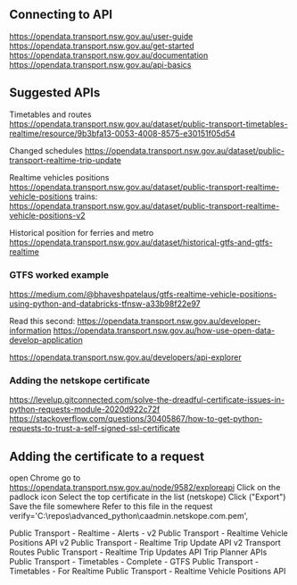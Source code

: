 ## Connecting to API

https://opendata.transport.nsw.gov.au/user-guide
https://opendata.transport.nsw.gov.au/get-started
https://opendata.transport.nsw.gov.au/documentation
https://opendata.transport.nsw.gov.au/api-basics


## Suggested APIs

Timetables and routes
https://opendata.transport.nsw.gov.au/dataset/public-transport-timetables-realtime/resource/9b3bfa13-0053-4008-8575-e30151f05d54

Changed schedules
https://opendata.transport.nsw.gov.au/dataset/public-transport-realtime-trip-update

Realtime vehicles positions
https://opendata.transport.nsw.gov.au/dataset/public-transport-realtime-vehicle-positions
trains: https://opendata.transport.nsw.gov.au/dataset/public-transport-realtime-vehicle-positions-v2

Historical position for ferries and metro
https://opendata.transport.nsw.gov.au/dataset/historical-gtfs-and-gtfs-realtime

### GTFS worked example

https://medium.com/@bhaveshpatelaus/gtfs-realtime-vehicle-positions-using-python-and-databricks-tfnsw-a33b98f22e97



Read this second: https://opendata.transport.nsw.gov.au/developer-information
https://opendata.transport.nsw.gov.au/how-use-open-data-develop-application

https://opendata.transport.nsw.gov.au/developers/api-explorer

### Adding the netskope certificate

https://levelup.gitconnected.com/solve-the-dreadful-certificate-issues-in-python-requests-module-2020d922c72f
https://stackoverflow.com/questions/30405867/how-to-get-python-requests-to-trust-a-self-signed-ssl-certificate

## Adding the certificate to a request

open Chrome
go to https://opendata.transport.nsw.gov.au/node/9582/exploreapi
Click on the padlock icon
Select the top certificate in the list (netskope)
Click ("Export")
Save the file somewhere
Refer to this file in the request verify='C:\\repos\\advanced_python\\caadmin.netskope.com.pem', 


Public Transport - Realtime - Alerts - v2
Public Transport - Realtime Vehicle Positions API v2
Public Transport - Realtime Trip Update API v2
Transport Routes
Public Transport - Realtime Trip Updates API
Trip Planner APIs
Public Transport - Timetables - Complete - GTFS
Public Transport - Timetables - For Realtime
Public Transport - Realtime Vehicle Positions API